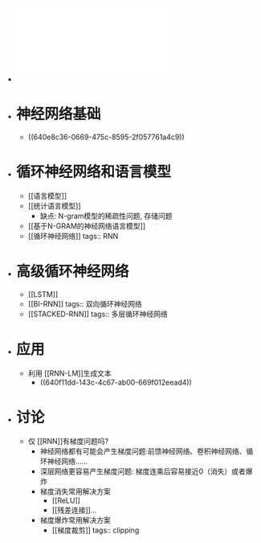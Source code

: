 - ![Lecture4-神经网络和语言模型.pdf](../assets/Lecture4-神经网络和语言模型_1678674958407_0.pdf)
- # 神经网络基础
	- ((640e8c36-0669-475c-8595-2f057761a4c9))
- # 循环神经网络和语言模型
	- [[语言模型]]
	- [[统计语言模型]]
		- 缺点: N-gram模型的稀疏性问题, 存储问题
	- [[基于N-GRAM的神经网络语言模型]]
	- [[循环神经网络]]
	  tags:: RNN
- # 高级循环神经网络
	- [[LSTM]]
	- [[BI-RNN]]
	  tags:: 双向循环神经网络
	- [[STACKED-RNN]]
	  tags:: 多层循环神经网络
- # 应用
	- 利用 [[RNN-LM]]生成文本
		- ((640f11dd-143c-4c67-ab00-669f012eead4))
- # 讨论
	- 仅 [[RNN]]有梯度问题吗?
		- 神经网络都有可能会产生梯度问题:前馈神经网络、卷积神经网络、循环神经网络......
		- 深层网络更容易产生梯度问题: 梯度连乘后容易接近0（消失）或者爆炸
		- 梯度消失常用解决方案
			- [[ReLU]]
			- [[残差连接]]...
		- 梯度爆炸常用解决方案
			- [[梯度裁剪]]
			  tags:: clipping